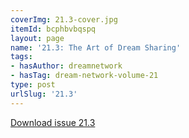 ```yaml
---
coverImg: 21.3-cover.jpg
itemId: bcphbvbqspq
layout: page
name: '21.3: The Art of Dream Sharing'
tags:
- hasAuthor: dreamnetwork
- hasTag: dream-network-volume-21
type: post
urlSlug: '21.3'
---
```

<a href="../files/pdfs/Volume_21/21.3-Dream-Network-Vol-21-No-3.pdf" download="">Download issue 21.3</a>